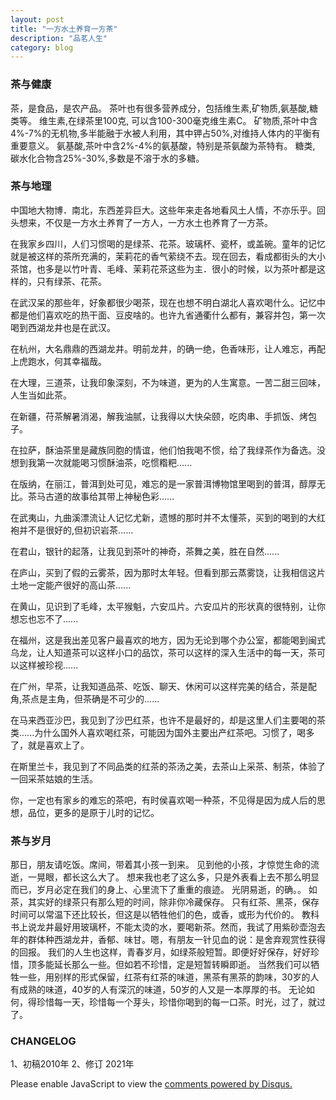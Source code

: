 ```yaml
---
layout: post
title: "一方水土养育一方茶"
description: "品茗人生"
category: blog
---
```


### 茶与健康

茶，是食品，是农产品。
茶叶也有很多营养成分，包括维生素,矿物质,氨基酸,糖类等。
维生素,在绿茶里100克, 可以含100-300毫克维生素C。
矿物质,茶叶中含4%-7%的无机物,多半能融于水被人利用，其中钾占50%,对维持人体内的平衡有重要意义。
氨基酸,茶叶中含2%-4%的氨基酸，特别是茶氨酸为茶特有。
糖类, 碳水化合物含25%-30%,多数是不溶于水的多糖。


### 茶与地理
中国地大物博．南北，东西差异巨大。这些年来走各地看风土人情，不亦乐乎。回头想来，不仅是一方水土养育了一方人，一方水土也养育了一方茶。

 
在我家乡四川，人们习惯喝的是绿茶、花茶。玻璃杯、瓷杯，或盖碗。童年的记忆就是被这样的茶所充满的，茉莉花的香气萦绕不去。现在回去，看成都街头的大小茶馆，也多是以竹叶青、毛峰、茉莉花茶这些为主．很小的时候，以为茶叶都是这样的，只有绿茶、花茶。
 
在武汉呆的那些年，好象都很少喝茶，现在也想不明白湖北人喜欢喝什么。记忆中都是他们喜欢吃的热干面、豆皮啥的。也许九省通衢什么都有，兼容并包，第一次喝到西湖龙井也是在武汉。
 
在杭州，大名鼎鼎的西湖龙井。明前龙井，的确一绝，色香味形，让人难忘，再配上虎跑水，何其幸福哉。
 
在大理，三道茶，让我印象深刻，不为味道，更为的人生寓意。一苦二甜三回味，人生当如此茶。
 
在新疆，苻茶解暑消渴，解我油腻，让我得以大快朵颐，吃肉串、手抓饭、烤包子。
 
在拉萨，酥油茶里是藏族同胞的情谊，他们怕我喝不惯，给了我绿茶作为备选。没想到我第一次就能喝习惯酥油茶，吃惯糌粑......
 
在版纳，在丽江，普洱到处可见，难忘的是一家普洱博物馆里喝到的普洱，醇厚无比。茶马古道的故事给其带上神秘色彩......
 
在武夷山，九曲溪漂流让人记忆尤新，遗憾的那时并不太懂茶，买到的喝到的大红袍并不是很好的,但初识岩茶......
 
在君山，银针的起落，让我见到茶叶的神奇，茶舞之美，胜在自然......
 
在庐山，买到了假的云雾茶，因为那时太年轻。但看到那云蒸雾饶，让我相信这片土地一定能产很好的高山茶......
 
在黄山，见识到了毛峰，太平猴魁，六安瓜片。六安瓜片的形状真的很特别，让你想忘也忘不了......
 
在福州，这是我出差见客户最喜欢的地方，因为无论到哪个办公室，都能喝到闽式乌龙，让人知道茶可以这样小口的品饮，茶可以这样的深入生活中的每一天，茶可以这样被珍视......
 
在广州，早茶，让我知道品茶、吃饭、聊天、休闲可以这样完美的结合，茶是配角,茶点是主角，但茶确是不可少的......
 
在马来西亚沙巴，我见到了沙巴红茶，也许不是最好的，却是这里人们主要喝的茶类......为什么国外人喜欢喝红茶，可能因为国外主要出产红茶吧。习惯了，喝多了，就是喜欢上了。


在斯里兰卡，我见到了不同品类的红茶的茶汤之美，去茶山上采茶、制茶，体验了一回采茶姑娘的生活。
 
你，一定也有家乡的难忘的茶吧，有时侯喜欢喝一种茶，不见得是因为成人后的思想，品位，更多的是原于儿时的记忆。


### 茶与岁月



那日，朋友请吃饭。席间，带着其小孩一到来。
见到他的小孩，才惊觉生命的流逝，一晃眼，都长这么大了。
想来我也老了这么多，只是外表看上去不那么明显而已，岁月必定在我们的身上、心里流下了重重的痕迹。
光阴易逝，的确。。
如茶，其实好的绿茶只有那么短的时间，除非你冷藏保存。
只有红茶、黑茶，保存时间可以常温下还比较长，但这是以牺牲他们的色，或香，或形为代价的。
教科书上说龙井最好用玻璃杯，不能太烫的水，要喝新茶。然而，我试了用紫砂壶泡去年的群体种西湖龙井，香郁、味甘。嗯，有朋友一针见血的说：是舍弃观赏性获得的回报。
我们的人生也这样，青春岁月，如绿茶般短暂。即便好好保存，好好珍惜，顶多能延长那么一些。但如若不珍惜，定是短暂转瞬即逝。
当然我们可以牺牲一些，用别样的形式保留，红茶有红茶的味道，黑茶有黑茶的韵味，30岁的人有成熟的味道，40岁的人有深沉的味道，50岁的人又是一本厚厚的书。
无论如何，得珍惜每一天，珍惜每一个芽头，珍惜你喝到的每一口茶。时光，过了，就过了。

### CHANGELOG

1、初稿2010年
2、修订 2021年

<div id="disqus_thread"></div>
<script>

/**
*  RECOMMENDED CONFIGURATION VARIABLES: EDIT AND UNCOMMENT THE SECTION BELOW TO INSERT DYNAMIC VALUES FROM YOUR PLATFORM OR CMS.
*  LEARN WHY DEFINING THESE VARIABLES IS IMPORTANT: https://disqus.com/admin/universalcode/#configuration-variables*/
/*
var disqus_config = function () {
this.page.url = https://violettianjie.github.io;  // Replace PAGE_URL with your page's canonical URL variable
this.page.identifier = https://violettianjie.github.io; // Replace PAGE_IDENTIFIER with your page's unique identifier variable
};
*/
(function() { // DON'T EDIT BELOW THIS LINE
var d = document, s = d.createElement('script');
s.src = 'https://https-violettianjie-github-io-1.disqus.com/embed.js';
s.setAttribute('data-timestamp', +new Date());
(d.head || d.body).appendChild(s);
})();
</script>
<noscript>Please enable JavaScript to view the <a href="https://disqus.com/?ref_noscript">comments powered by Disqus.</a></noscript>

